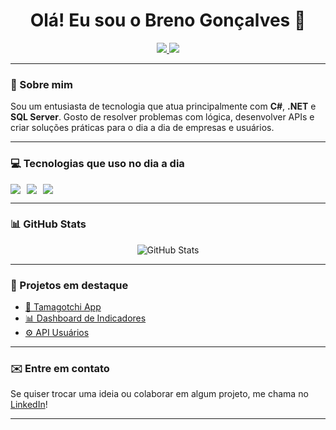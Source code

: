<h1 align="center">Olá! Eu sou o Breno Gonçalves 👋</h1>

<p align="center">
  <a href="https://www.linkedin.com/in/seu-linkedin" target="_blank">
    <img src="https://img.shields.io/badge/LinkedIn-0077B5?style=for-the-badge&logo=linkedin&logoColor=white" />
  </a>
  <a href="https://www.instagram.com/seu-instagram" target="_blank">
    <img src="https://img.shields.io/badge/Instagram-E4405F?style=for-the-badge&logo=instagram&logoColor=white" />
  </a>
</p>

---

### 🧠 Sobre mim

Sou um entusiasta de tecnologia que atua principalmente com **C#**, **.NET** e **SQL Server**. Gosto de resolver problemas com lógica, desenvolver APIs e criar soluções práticas para o dia a dia de empresas e usuários.

---

### 💻 Tecnologias que uso no dia a dia

<div style="display: flex; gap: 10px; flex-wrap: wrap;">
  <img src="https://img.shields.io/badge/C%23-239120?style=for-the-badge&logo=c-sharp&logoColor=white" />
  <img src="https://img.shields.io/badge/.NET-5C2D91?style=for-the-badge&logo=.net&logoColor=white" />
  <img src="https://img.shields.io/badge/Microsoft%20SQL%20Server-CC2927?style=for-the-badge&logo=microsoft%20sql%20server&logoColor=white" />
</div>

---

### 📊 GitHub Stats

<p align="center">
  <img src="https://github-readme-stats.vercel.app/api?username=**seu-usuario**&theme=dark&show_icons=true" alt="GitHub Stats" />
</p>

---

### 🚀 Projetos em destaque

- [📱 Tamagotchi App](https://github.com/seu-usuario/tamagotchi)
- [📊 Dashboard de Indicadores](https://github.com/seu-usuario/dashboard-indicadores)
- [⚙️ API Usuários](https://github.com/seu-usuario/api-usuarios)

---

### ✉️ Entre em contato

Se quiser trocar uma ideia ou colaborar em algum projeto, me chama no [LinkedIn](https://www.linkedin.com/in/seu-linkedin)!

---

